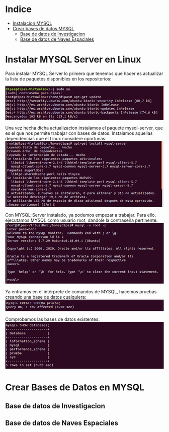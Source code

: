 # Indice
- [Instalacion MYSQL](#instalar-mysql-server-en-linux)
- [Crear bases de datos MYSQL](#crear-bases-de-datos-mysql)
  - [Base de datos de Investigacion](#base-de-datos-de-investigacion)
  - [Base de datos de Naves Espaciales](#base-de-datos-de-naves-espaciales)

# Instalar MYSQL Server en Linux
Para instalar MYSQL Server lo primero que tenemos que hacer es actualizar la lista de paquetes disponibles en los repositorios:

![image](../img/mysql1.png "Logo Title Text 1")

Una vez hecha dicha actualizacion instalamos el paquete mysql-server, que es el que nos permite trabajar con bases de datos. Instalamos aquellas dependencias que el Linux considere oportunas:
![image](../img/mysql2.png "Logo Title Text 1")

Con MYSQL-Server instalado, ya podemos empezar a trabajar. Para ello, ejecutamos MYSQL como usuario root, dandole la contraseña pertinente:
![image](../img/mysql3.png "Logo Title Text 1")

Ya entramos en el intérprete de comandos de MYSQL, hacemos pruebas creando una base de datos cualquiera:
![image](../img/mysql4.png "Logo Title Text 1")

Comprobamos las bases de datos existentes:
![image](../img/mysql5.png "Logo Title Text 1")

# Crear Bases de Datos en MYSQL

## Base de datos de Investigacion

## Base de datos de Naves Espaciales
